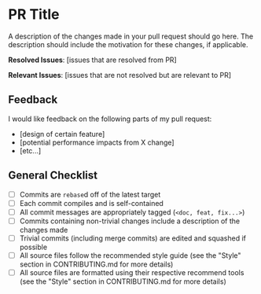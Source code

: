 # PR Title

A description of the changes made in your pull request should go here. The
description should include the motivation for these changes, if applicable.

**Resolved Issues**: [issues that are resolved from PR]

**Relevant Issues**: [issues that are not resolved but are relevant to PR]

## Feedback

I would like feedback on the following parts of my pull request:

- [design of certain feature]
- [potential performance impacts from X change]
- [etc...]

## General Checklist

- [ ] Commits are `rebase`d off of the latest target
- [ ] Each commit compiles and is self-contained
- [ ] All commit messages are appropriately tagged (`<doc, feat, fix...>`)
- [ ] Commits containing non-trivial changes include a description of the
  changes made
- [ ] Trivial commits (including merge commits) are edited and squashed if
  possible
- [ ] All source files follow the recommended style guide
  (see the "Style" section in CONTRIBUTING.md for more details)
- [ ] All source files are formatted using their respective recommend tools
  (see the "Style" section in CONTRIBUTING.md for more details)
